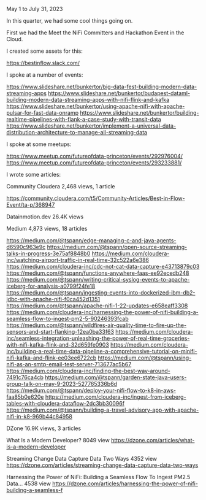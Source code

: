 May 1 to July 31, 2023

In this quarter, we had some cool things going on.

First we had the Meet the NiFi Committers and Hackathon Event in the Cloud.

I created some assets for this:

https://bestinflow.slack.com/ 

I spoke at a number of events:

https://www.slideshare.net/bunkertor/big-data-fest-building-modern-data-streaming-apps 
https://www.slideshare.net/bunkertor/budapest-dataml-building-modern-data-streaming-apps-with-nifi-flink-and-kafka 
https://www.slideshare.net/bunkertor/using-apache-nifi-with-apache-pulsar-for-fast-data-onramp
https://www.slideshare.net/bunkertor/building-realtime-pipelines-with-flank-a-case-study-with-transit-data 
https://www.slideshare.net/bunkertor/implement-a-universal-data-distribution-architecture-to-manage-all-streaming-data

I spoke at some meetups:

https://www.meetup.com/futureofdata-princeton/events/292976004/
https://www.meetup.com/futureofdata-princeton/events/293233881/

I wrote some articles:

Community Cloudera
2,468 views, 1 article
 
https://community.cloudera.com/t5/Community-Articles/Best-in-Flow-Event/ta-p/368947

Datainmotion.dev
26.4K views

Medium
4,873 views, 18 articles

https://medium.com/@tspann/edge-managing-c-and-java-agents-d6590c963e9c
https://medium.com/@tspann/open-source-streaming-talks-in-progress-3e75af8848b0
https://medium.com/cloudera-inc/watching-airport-traffic-in-real-time-32c522a6e386
https://medium.com/cloudera-inc/cdc-not-cat-data-capture-e43713879c03
https://medium.com/@tspann/functions-anywhere-faas-ee92ecedb248
https://medium.com/@tspann/writing-critical-syslog-events-to-apache-iceberg-for-analysis-a0799f24fe18
https://medium.com/@tspann/ingesting-events-into-dockerized-ibm-db2-jdbc-with-apache-nifi-f0ca452d1351
https://medium.com/@tspann/apache-nifi-1-22-updates-e658eaff3308
https://medium.com/cloudera-inc/harnessing-the-power-of-nifi-building-a-seamless-flow-to-ingest-pm2-5-90246393fcab
https://medium.com/@tspann/wildfires-air-quality-time-to-fire-up-the-sensors-and-start-flanking-12ea0ba33f63
https://medium.com/cloudera-inc/seamless-integration-unleashing-the-power-of-real-time-groceries-with-nifi-kafka-flink-and-32d659fe0903
https://medium.com/cloudera-inc/building-a-real-time-data-pipeline-a-comprehensive-tutorial-on-minifi-nifi-kafka-and-flink-ee03ee6722cb
https://medium.com/@tspann/using-nifi-as-an-smtp-email-test-server-713677ac5b67
https://medium.com/cloudera-inc/finding-the-best-way-around-7491c76ca4cb
https://medium.com/@tspann/garden-state-java-users-group-talk-on-may-9-2023-527765336b6d
https://medium.com/@tspann/deploy-your-nifi-flow-to-k8-in-aws-faa85b0e620e
https://medium.com/cloudera-inc/ingest-from-iceberg-tables-with-cloudera-dataflow-2dc3bb30096f
https://medium.com/@tspann/building-a-travel-advisory-app-with-apache-nifi-in-k8-969b44c84958

DZone 
16.9K views, 3 articles

What Is a Modern Developer? 8049 view
https://dzone.com/articles/what-is-a-modern-developer

Streaming Change Data Capture Data Two Ways  4352 view
https://dzone.com/articles/streaming-change-data-capture-data-two-ways

Harnessing the Power of NiFi: Building a Seamless Flow To Ingest PM2.5 Data… 4538 view
https://dzone.com/articles/harnessing-the-power-of-nifi-building-a-seamless-f



